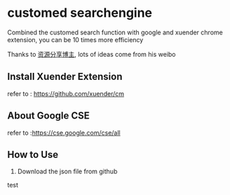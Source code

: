# customed searchengine

Combined the customed search function with google and xuender chrome extension, you can be 10 times more efficiency

Thanks to [资源分享博主](https://weibo.com/u/2091076344), lots of ideas come from his weibo

## Install Xuender Extension

refer to : https://github.com/xuender/cm

## About Google CSE

refer to :https://cse.google.com/cse/all

## How to Use

1. Download the json file from github

test